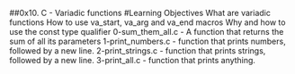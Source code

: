 ##0x10. C - Variadic functions
#Learning Objectives
What are variadic functions
How to use va_start, va_arg and va_end macros
Why and how to use the const type qualifier
0-sum_them_all.c - A function that returns the sum of all its parameters
1-print_numbers.c - function that prints numbers, followed by a new line.
2-print_strings.c - function that prints strings, followed by a new line.
3-print_all.c - function that prints anything.
